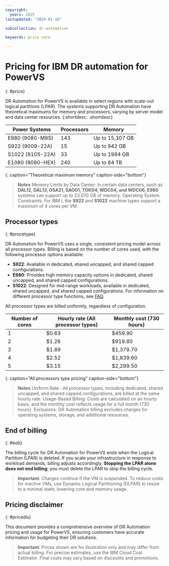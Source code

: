 ```yaml
---
copyright:
  years: 2025
lastupdated: "2025-01-16"

subcollection: dr-automation

keywords: price core

---
```


# Pricing for IBM DR automation for PowerVS
{: #price}

DR Automation for PowerVS is available in select regions with scale-out logical partitions (LPAR). The systems supporting DR Automation have theoretical maximums for memory and processors, varying by server model and data center resources.
{:shortdesc: .shortdesc}


| Power Systems         | Processors | Memory            |
|-----------------------|------------|-------------------|
| E980 (9080-M9S)       | 143        | Up to 15,307 GB  |
| S922 (9009-22A)       | 15         | Up to 942 GB     |
| S1022 (9105-22A)      | 33         | Up to 1984 GB    |
| E1080 (9080-HEX)      | 240        | Up to 64 TB      |
{: caption="Theoretical maximum memory" caption-side="bottom"}

> **Notes**
    Memory Limits by Data Center: In certain data centers, such as **DAL12, DAL13, OSA21, SAO01, TOK04, WDC04, and WDC06, E980** systems can support up to 23,070 GB of memory.
    Operating System Constraints: For IBM i, the **S922** and **S1022** machine types support a maximum of 4 cores per VM.



## Processor types
{: #procetype}

DR Automation for PowerVS uses a single, consistent pricing model across all processor types. Billing is based on the number of cores used, with the following processor options available:

- **S922**: Available in dedicated, shared uncapped, and shared capped configurations.
- **E980**: Provides high memory capacity options in dedicated, shared uncapped, and shared capped configurations.
- **S1022**: Designed for mid-range workloads, available in dedicated, shared uncapped, and shared capped configurations.
For information on different processor type functions, see [FAQ]().

All processor types are billed uniformly, regardless of configuration.


| Number of cores | Hourly rate (All processor types) | Monthly cost (730 hours) |
|-----------------|-----------------------------------|---------------------------|
| 1               | $0.63                             | $459.90                   |
| 2               | $1.26                             | $919.80                   |
| 3               | $1.89                             | $1,379.70                 |
| 4               | $2.52                             | $1,839.60                 |
| 5               | $3.15                             | $2,299.50                 |
{: caption="All processors type pricing" caption-side="bottom"}


   > **Notes**
    Uniform Rate : All processor types, including dedicated, shared uncapped, and shared capped configurations, are billed at the same hourly rate.
    Usage-Based Billing: Costs are calculated on an hourly basis, and the monthly cost reflects usage for a full month (730 hours).
    Exclusions: DR Automation billing excludes charges for operating systems, storage, and additional resources.


## End of billing
{: #eob}

The billing cycle for DR Automation for PowerVS ends when the Logical Partition (LPAR) is deleted. If you scale your infrastructure in response to workload demands, billing adjusts accordingly. **Stopping the LPAR alone does not end billing**; you must delete the LPAR to stop the billing cycle.

> **Important**:
Charges continue if the VM is suspended. To reduce costs for inactive VMs, use Dynamic Logical Partitioning (DLPAR) to resize to a minimal state, lowering core and memory usage.


## Pricing disclaimer
{: #pricedis}

This document provides a comprehensive overview of DR Automation pricing and usage for PowerVS, ensuring customers have accurate information for budgeting their DR solutions.

> **Important**:
Prices shown are for illustration only and may differ from actual billing. For precise estimates, use the IBM Cloud Cost Estimator. Final costs may vary based on discounts and promotions.
